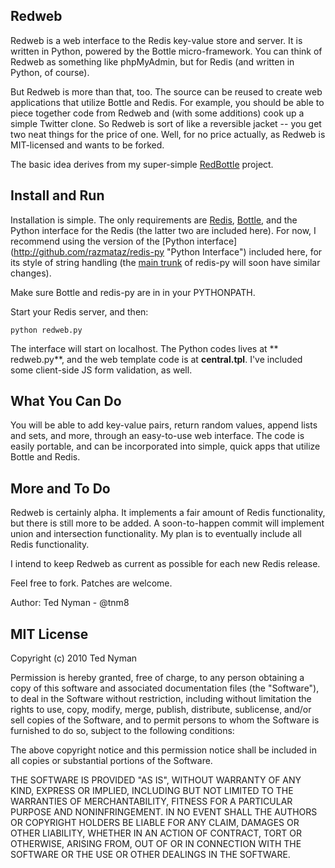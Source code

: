 Redweb
-------

Redweb is a web interface to the Redis key-value store and server. It is written in Python, powered by the Bottle micro-framework. You can think of Redweb as something like phpMyAdmin, but for Redis (and written in Python, of course).

But Redweb is more than that, too. The source can be reused to create web applications that utilize Bottle and Redis. For example, you should be able to piece together code from Redweb and (with some additions) cook up a simple Twitter clone. So Redweb is sort of like a reversible jacket -- you get two neat things for the price of one. Well, for no price actually, as Redweb is MIT-licensed and wants to be forked.

The basic idea derives from my super-simple [RedBottle](http://github.com/tnm/redbottle/"RedBottle") project.

Install and Run
---------------

Installation is simple. The only requirements are [Redis](http://code.google.com/p/redis/ "Redis"), [Bottle](http://github.com/defnull/bottle "Bottle"), and the Python interface for the Redis (the latter two are included here). For now, I recommend using the version of the [Python interface] (http://github.com/razmataz/redis-py "Python Interface") included here, for its style of string handling (the [main trunk](http://github.com/andymccurdy/redis-py/ "main trunk") of redis-py will soon have similar changes).

Make sure Bottle and redis-py are in in your PYTHONPATH.

Start your Redis server, and then:

`python redweb.py`

The interface will start on localhost. The Python codes lives at ** redweb.py**, and the web template code is at **central.tpl**. I've included some client-side JS form validation, as well.  

What You Can Do
---------------

You will be able to add key-value pairs, return random values, append lists and sets, and more, through an easy-to-use web interface. The code is easily portable, and can be incorporated into simple, quick apps that utilize Bottle and Redis.

More and To Do
---------------

Redweb is certainly alpha. It implements a fair amount of Redis functionality, but there is still more to be added. A soon-to-happen commit will implement union and intersection functionality. My plan is to eventually include all Redis functionality.

I intend to keep Redweb as current as possible for each new Redis release.

Feel free to fork. Patches are welcome.

Author: Ted Nyman - @tnm8

MIT License
------------
Copyright (c) 2010 Ted Nyman

Permission is hereby granted, free of charge, to any person obtaining a copy of this software and associated documentation files (the "Software"), to deal in the Software without restriction, including without limitation the rights to use, copy, modify, merge, publish, distribute, sublicense, and/or sell copies of the Software, and to permit persons to whom the Software is furnished to do so, subject to the following conditions:

The above copyright notice and this permission notice shall be included in all copies or substantial portions of the Software.

THE SOFTWARE IS PROVIDED "AS IS", WITHOUT WARRANTY OF ANY KIND, EXPRESS OR IMPLIED, INCLUDING BUT NOT LIMITED TO THE WARRANTIES OF MERCHANTABILITY, FITNESS FOR A PARTICULAR PURPOSE AND NONINFRINGEMENT. IN NO EVENT SHALL THE AUTHORS OR COPYRIGHT HOLDERS BE LIABLE FOR ANY CLAIM, DAMAGES OR OTHER LIABILITY, WHETHER IN AN ACTION OF CONTRACT, TORT OR OTHERWISE, ARISING FROM, OUT OF OR IN CONNECTION WITH THE SOFTWARE OR THE USE OR OTHER DEALINGS IN THE SOFTWARE.

